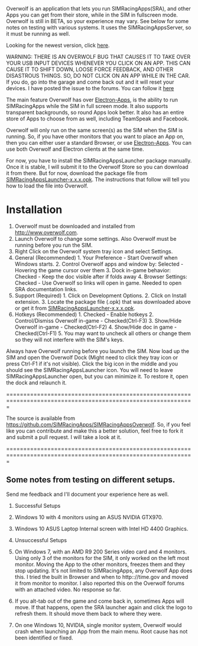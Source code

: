 Overwolf is an application that lets you run SIMRacingApps(SRA), and other Apps you can get from their store, while in the SIM in fullscreen mode.
Overwolf is still in BETA, so your experience may vary. See below for some notes on testing with various systems.
It uses the SIMRacingAppsServer, so it must be running as well.

Looking for the newest version, click [here](https://github.com/SIMRacingApps/SIMRacingAppsOverwolf/releases/latest).

WARNING: THERE IS AN OVERWOLF BUG THAT CAUSES IT TO TAKE OVER YOUR USB INPUT DEVICES
         WHENEVER YOU CLICK ON AN APP. THIS CAN CAUSE IT TO SHIFT DOWN, LOOSE FORCE FEEDBACK,
         AND OTHER DISASTROUS THINGS. SO, DO NOT CLICK ON AN APP WHILE IN THE CAR.
         If you do, go into the garage and come back out and it will reset your devices.
         I have posted the issue to the forums. You can follow it [here](http://forums.overwolf.com/index.php?/topic/7106-clicking-on-app-overwolf-takes-over-usb-input-devices)

The main feature Overwolf has over [Electron-Apps](https://github.com/SIMRacingApps/SIMRacingAppsElectron), 
is the ability to run SIMRacingApps while the SIM in full screen mode.
It also supports transparent backgrounds, so round Apps look better.
It also has an entire store of Apps to choose from as well, including TeamSpeak and Facebook.

Overwolf will only run on the same screen(s) as the SIM when the SIM is running.
So, if you have other monitors that you want to place an App on, 
then you can either user a standard Browser, or use [Electron-Apps](https://github.com/SIMRacingApps/SIMRacingAppsElectron).
You can use both Overwolf and Electron clients at the same time.

For now, you have to install the SIMRacingAppsLauncher package manually.
Once it is stable, I will submit it to the Overwolf Store so you can download it from there.
But for now, download the package file from [SIMRacingAppsLauncher-x.x.x.opk](https://github.com/SIMRacingApps/SIMRacingAppsOverwolf/releases/latest).
The instructions that follow will tell you how to load the file into Overwolf.

# Installation

1. Overwolf must be downloaded and installed from http://www.overwolf.com.
2. Launch Overwolf to change some settings. Also Overwolf must be running before you run the SIM.
3. Right Click on the Overwolf system tray icon and select Settings.
  1. General (Recommended)
    1. Your Preference - Start Overwolf when Windows starts.
    2. Control Overwolf apps and window by:
       Selected - Hovering the game cursor over them
    3. Dock in-game behavior:
       Checked - Keep the doc visible after if folds away
    4. Browser Settings:
       Checked - Use Overwolf so links will open in game. 
       Needed to open SRA documentation links.
  2. Support (Required)
    1. Click on Development Options.
    2. Click on Install extension.
    3. Locate the package file (.opk) that was downloaded above or get it from [SIMRacingAppsLauncher-x.x.x.opk](https://github.com/SIMRacingApps/SIMRacingAppsOverwolf/releases/latest).
  3. Hotkeys (Recommended)
    1. Checked - Enable hotkeys
    2. Control/Dismiss Overwolf in-game - Checked(Ctrl-F3)
    3. Show/Hide Overwolf in-game - Checked(Ctrl-F2)
    4. Show/Hide doc in game - Checked(Ctrl-F1)
    5. You may want to uncheck all others or change them so they
       will not interfere with the SIM's keys.

Always have Overwolf running before you launch the SIM.
Now load up the SIM and open the Overwolf Dock 
(Might need to click they tray icon or press Ctrl-F1 if it's not visible).
Click the big icon in the middle and you should see the SIMRacingAppsLauncher icon.
You will need to leave SIMRacingAppsLauncher open, but you can minimize it.
To restore it, open the dock and relaunch it.    

=============================================================================================================

The source is available from https://github.com/SIMRacingApps/SIMRacingAppsOverwolf. 
So, if you feel like you can contribute and make this a better solution,
feel free to fork it and submit a pull request. I will take a look at it.

=============================================================================================================

## Some notes from testing on different setups.

Send me feedback and I'll document your experience here as well.
 
1. Successful Setups
  1. Windows 10 with 4 monitors using an ASUS NVIDIA GTX970.
  2. Windows 10 ASUS Laptop Internal screen with Intel HD 4400 Graphics.

2. Unsuccessful Setups
  1. On Windows 7, with an AMD R9 200 Series video card and 4 monitors.
     Using only 3 of the monitors for the SIM, it only worked on the left most monitor. 
     Moving the App to the other monitors, freezes them and they stop updating.
     It's not limited to SIMRacingApps, any Overwolf App does this.
     I tried the built in Browser and when to http:://time.gov and moved it from monitor to monitor.
     I also reported this on the Overwolf forums with an attached video. No response so far.
  2. If you alt-tab out of the game and come back in, sometimes Apps will move.
     If that happens, open the SRA launcher again and click the logo to refresh them.
     It should move them back to where they were.
  3. On one Windows 10, NVIDIA, single monitor system, Overwolf would crash when launching an App from the main menu. 
     Root cause has not been identified or fixed. 

